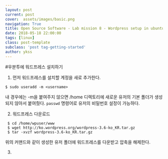 ```yaml
---
layout: post
current: post
cover:  assets/images/basic.png
navigation: True
title: Open Source Software - Lab mission 8 - Wordpress setup in ubuntu
date: 2018-05-18 22:00:00
tags: [linux]
class: post-template
subclass: 'post tag-getting-started'
author: ykss
---
```


#우분투에 워드프레스 설치하기

1. 먼저 워드프레스를 설치할 계정을 새로 추가한다.
```
$ sudo useradd -m <username>
```
내 경우에는 -m을 붙여주지 않으면 /home 디렉토리에 새로운 유저의
기본 폴더가 생성되지 않아서 붙여줬다.
`passwd` 명령어로 유저의 비밀번호 설정이 가능하다.

2. 워드프레스 다운로드
```
 $ cd /home/wpuser/www
 $ wget http://ko.wordpress.org/wordpress-3.6-ko_KR.tar.gz
 $ tar -xvzf wordpress-3.6-ko_KR.tar.gz
```
위의 커맨드와 같이 생성한 유저 폴더에 워드프레스를 다운받고 압축을 해제한다.

3. 


